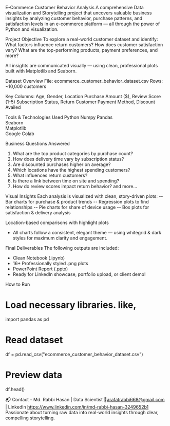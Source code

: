 E-Commerce Customer Behavior Analysis
A comprehensive Data visualization and Storytelling project that uncovers valuable business insights by analyzing customer behavior, purchase patterns, and satisfaction levels in an e-commerce platform — all through the power of Python and visualization.

Project Objective
To explore a real-world customer dataset and identify:
What factors influence return customers?
How does customer satisfaction vary?
What are the top-performing products, payment preferences, and more?

All insights are communicated visually — using clean, professional plots built with Matplotlib and Seaborn.

Dataset Overview
File: ecommerce_customer_behavior_dataset.csv
Rows: ~10,000 customers

Key Columns:
Age, Gender, Location
Purchase Amount ($), Review Score (1-5)
Subscription Status, Return Customer
Payment Method, Discount Availed

Tools & Technologies Used
Python 
   Numpy
   Pandas	
   Seaborn	
   Matplotlib	
Google Colab	

Business Questions Answered
1) What are the top product categories by purchase count?
2) How does delivery time vary by subscription status?
3) Are discounted purchases higher on average?
4) Which locations have the highest spending customers?
5) What influences return customers?
6) Is there a link between time on site and spending?
7) How do review scores impact return behavior? and more...

Visual Insights
Each analysis is visualized with clean, story-driven plots:
-- Bar charts for purchase & product trends
-- Regression plots to find relationships
-- Pie charts for share of device usage
-- Box plots for satisfaction & delivery analysis

Location-based comparisons with highlight plots
- All charts follow a consistent, elegant theme — using whitegrid & dark styles for maximum clarity and engagement.

Final Deliverables
The following outputs are included:

- Clean Notebook (.ipynb)
- 16+ Professionally styled .png plots
- PowerPoint Report (.pptx)
- Ready for LinkedIn showcase, portfolio upload, or client demo!

How to Run
# Load necessary libraries. like, 
import pandas as pd
# Read dataset
df = pd.read_csv("ecommerce_customer_behavior_dataset.csv")
# Preview data
df.head()

📬 Contact - Md. Rabbi Hasan | Data Scientist 📧arafatrabbi668@gmail.com | LinkedIn https://www.linkedin.com/in/md-rabbi-hasan-3249652b1
Passionate about turning raw data into real-world insights through clear, compelling storytelling.
